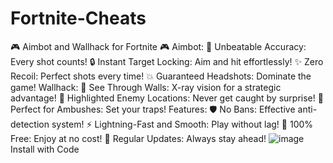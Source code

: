 # Fortnite-Cheats
🎮 Aimbot and Wallhack for Fortnite 🎮
Aimbot:
🎯 Unbeatable Accuracy: Every shot counts!
🔒 Instant Target Locking: Aim and hit effortlessly!
✨ Zero Recoil: Perfect shots every time!
💥 Guaranteed Headshots: Dominate the game!
Wallhack:
👀 See Through Walls: X-ray vision for a strategic advantage!
🌟 Highlighted Enemy Locations: Never get caught by surprise!
🎯 Perfect for Ambushes: Set your traps!
Features:
🛡️ No Bans: Effective anti-detection system!
⚡ Lightning-Fast and Smooth: Play without lag!
💎 100% Free: Enjoy at no cost!
🔄 Regular Updates: Always stay ahead!
![image](https://github.com/user-attachments/assets/d59ac1bc-e743-4be9-b80e-3026953e6947)
Install with Code 

